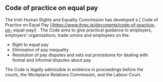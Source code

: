 ##  Code of practice on equal pay

The Irish Human Rights and Equality Commission has developed a [ Code of
Practice on Equal Pay ](https://www.ihrec.ie/documents/code-of-practice-on-
equal-pay/) . The Code aims to give practical guidance to employers,
employers’ organisations, trade unions and employees on the:

  * Right to equal pay 
  * Elimination of pay inequality 
  * Resolution of pay disputes and sets out procedures for dealing with formal and informal disputes about pay 

The Code is legally admissible in evidence in proceedings before the courts,
the Workplace Relations Commission, and the Labour Court.
